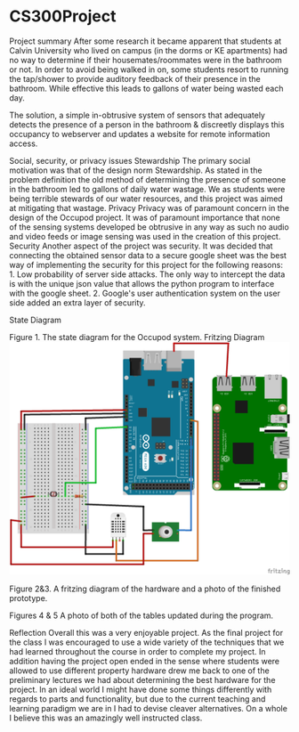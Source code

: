 # CS300Project
Project summary
After some research it became apparent that students at Calvin University who lived on campus (in the dorms or KE apartments) had no way to determine if their housemates/roommates were in the bathroom or not. In order to avoid being walked in on, some students resort to running the tap/shower to provide auditory feedback of their presence in the bathroom. While effective this leads to gallons of water being wasted each day.

The solution, a simple in-obtrusive system of sensors that adequately detects the presence of a person in the bathroom & discreetly displays this occupancy to webserver and updates a website for remote information access.

Social, security, or privacy issues
Stewardship
The primary social motivation was that of the design norm Stewardship. As stated in the problem definition the old method of determining the presence of someone in the bathroom led to gallons of daily water wastage. We as students were being terrible stewards of our water resources, and this project was aimed at mitigating that wastage.
Privacy
Privacy was of paramount concern in the design of the Occupod project. It was of paramount importance that none of the sensing systems developed be obtrusive in any way as such no audio and video feeds or image sensing was used in the creation of this project. 
Security
Another aspect of the project was security. It was decided that connecting the obtained sensor data to a secure google sheet was the best way of implementing the security for this project for the following reasons: 1. Low probability of server side attacks. The only way to intercept the data is with the unique json value that allows the python program to interface with the google sheet. 2. Google's user authentication system on the user side added an extra layer of security.

State Diagram


Figure 1. The state diagram for the Occupod system.
Fritzing Diagram ![alt text](https://github.com/Mawuay/CS300Project/blob/master/Images/Occupod_diagram.png)



Figure 2&3. A fritzing diagram of the hardware and a photo of the finished prototype.

     
Figures 4 & 5 A photo of both of the tables updated during the program.


Reflection
Overall this was a very enjoyable project. As the final project for the class I was encouraged to use a wide variety of the techniques that we had learned throughout the course in order to complete my project. In addition having the project open ended in the sense where students were allowed to use different property hardware drew me back to one of the preliminary lectures we had about determining the best hardware for the project. In an ideal world I might have done some things differently with regards to parts and functionality, but due to the current teaching and learning paradigm we are in I had to devise cleaver alternatives. On a whole I believe this was an amazingly well instructed class.
